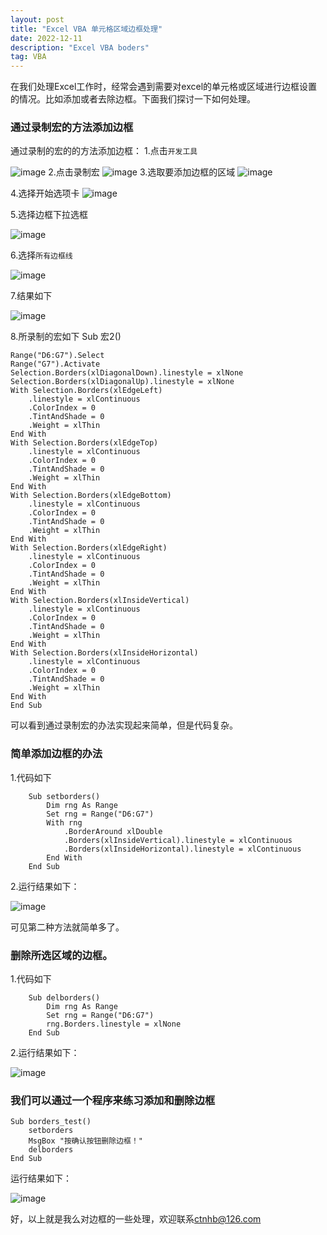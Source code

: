 ```yaml
---
layout: post
title: "Excel VBA 单元格区域边框处理"
date: 2022-12-11
description: "Excel VBA boders"
tag: VBA
---
```


在我们处理Excel工作时，经常会遇到需要对excel的单元格或区域进行边框设置的情况。比如添加或者去除边框。下面我们探讨一下如何处理。

### 通过录制宏的方法添加边框
通过录制的宏的的方法添加边框：
1.点击`开发工具`

![image](https://user-images.githubusercontent.com/70909689/206888348-4bdf76d1-d420-4d61-9c64-4f370857a8ee.png)
2.点击录制宏
![image](https://user-images.githubusercontent.com/70909689/206888377-c05d2dc1-85fb-4e96-ab26-9e2fc36d6560.png)
3.选取要添加边框的区域
![image](https://user-images.githubusercontent.com/70909689/206888434-e93ebade-038e-4bba-8efc-f501fac3d6c2.png)

4.选择开始选项卡
![image](https://user-images.githubusercontent.com/70909689/206888477-97eae834-11fe-4d01-9b76-e6a97d9409fa.png)

5.选择边框下拉选框

![image](https://user-images.githubusercontent.com/70909689/206888500-6ddb3146-4f31-4076-8a88-0227725ebee9.png)

6.选择`所有边框线`

![image](https://user-images.githubusercontent.com/70909689/206888615-1ff96356-d5dc-4711-a644-6a250aec5161.png)

7.结果如下

![image](https://user-images.githubusercontent.com/70909689/206888641-0fceedd0-93fb-4161-9b08-d22ee1c64b9f.png)

8.所录制的宏如下
    Sub 宏2()
    
    Range("D6:G7").Select
    Range("G7").Activate
    Selection.Borders(xlDiagonalDown).linestyle = xlNone
    Selection.Borders(xlDiagonalUp).linestyle = xlNone
    With Selection.Borders(xlEdgeLeft)
        .linestyle = xlContinuous
        .ColorIndex = 0
        .TintAndShade = 0
        .Weight = xlThin
    End With
    With Selection.Borders(xlEdgeTop)
        .linestyle = xlContinuous
        .ColorIndex = 0
        .TintAndShade = 0
        .Weight = xlThin
    End With
    With Selection.Borders(xlEdgeBottom)
        .linestyle = xlContinuous
        .ColorIndex = 0
        .TintAndShade = 0
        .Weight = xlThin
    End With
    With Selection.Borders(xlEdgeRight)
        .linestyle = xlContinuous
        .ColorIndex = 0
        .TintAndShade = 0
        .Weight = xlThin
    End With
    With Selection.Borders(xlInsideVertical)
        .linestyle = xlContinuous
        .ColorIndex = 0
        .TintAndShade = 0
        .Weight = xlThin
    End With
    With Selection.Borders(xlInsideHorizontal)
        .linestyle = xlContinuous
        .ColorIndex = 0
        .TintAndShade = 0
        .Weight = xlThin
    End With
    End Sub

可以看到通过录制宏的办法实现起来简单，但是代码复杂。
### 简单添加边框的办法
1.代码如下

        Sub setborders()
            Dim rng As Range
            Set rng = Range("D6:G7")
            With rng
                .BorderAround xlDouble
                .Borders(xlInsideVertical).linestyle = xlContinuous
                .Borders(xlInsideHorizontal).linestyle = xlContinuous
            End With
        End Sub
2.运行结果如下：

![image](https://user-images.githubusercontent.com/70909689/206889233-5948be46-d395-45a0-9c14-69761a7d39d5.png)

可见第二种方法就简单多了。

### 删除所选区域的边框。
1.代码如下

        Sub delborders()
            Dim rng As Range
            Set rng = Range("D6:G7")
            rng.Borders.linestyle = xlNone
        End Sub
2.运行结果如下：

![image](https://user-images.githubusercontent.com/70909689/206889450-d4c3bc18-ebfc-49d1-a502-8864e919394a.png)

### 我们可以通过一个程序来练习添加和删除边框

    Sub borders_test()
        setborders
        MsgBox "按确认按钮删除边框！"
        delborders
    End Sub
运行结果如下：

![image](https://user-images.githubusercontent.com/70909689/206889689-54e5f733-7e64-44e0-a159-f91b4f9b9621.png)

    
好，以上就是我么对边框的一些处理，欢迎联系[ctnhb@126.com](mailto:ctnhb@126.com)

